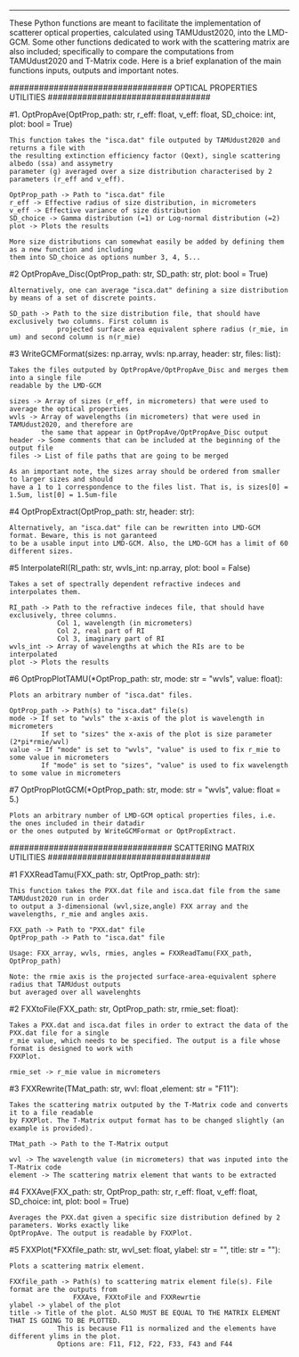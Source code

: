 --------------------------------------------------------------------------------
These Python functions are meant to facilitate the implementation of scatterer
optical properties, calculated using TAMUdust2020, into the LMD-GCM. Some other
functions dedicated to work with the scattering matrix are also included; specifically
to compare the computations from TAMUdust2020 and T-Matrix code. Here is a
brief explanation of the main functions inputs, outputs and important notes.

################################# OPTICAL PROPERTIES UTILITIES #################################

#1. OptPropAve(OptProp_path: str, r_eff: float, v_eff: float, SD_choice: int, plot: bool = True)

    This function takes the "isca.dat" file outputed by TAMUdust2020 and returns a file with
    the resulting extinction efficiency factor (Qext), single scattering albedo (ssa) and assymetry
    parameter (g) averaged over a size distribution characterised by 2 parameters (r_eff and v_eff).
    
    OptProp_path -> Path to "isca.dat" file
    r_eff -> Effective radius of size distribution, in micrometers
    v_eff -> Effective variance of size distribution
    SD_choice -> Gamma distribution (=1) or Log-normal distribution (=2)
    plot -> Plots the results

    More size distributions can somewhat easily be added by defining them as a new function and including
    them into SD_choice as options number 3, 4, 5...

#2 OptPropAve_Disc(OptProp_path: str, SD_path: str, plot: bool = True)

    Alternatively, one can average "isca.dat" defining a size distribution by means of a set of discrete points.

    SD_path -> Path to the size distribution file, that should have exclusively two columns. First column is
                projected surface area equivalent sphere radius (r_mie, in um) and second column is n(r_mie)

#3 WriteGCMFormat(sizes: np.array, wvls: np.array, header: str, files: list):

    Takes the files outputed by OptPropAve/OptPropAve_Disc and merges them into a single file
    readable by the LMD-GCM

    sizes -> Array of sizes (r_eff, in micrometers) that were used to average the optical properties
    wvls -> Array of wavelengths (in micrometers) that were used in TAMUdust2020, and therefore are
            the same that appear in OptPropAve/OptPropAve_Disc output
    header -> Some comments that can be included at the beginning of the output file
    files -> List of file paths that are going to be merged

    As an important note, the sizes array should be ordered from smaller to larger sizes and should
    have a 1 to 1 correspondence to the files list. That is, is sizes[0] = 1.5um, list[0] = 1.5um-file

#4 OptPropExtract(OptProp_path: str, header: str):

    Alternatively, an "isca.dat" file can be rewritten into LMD-GCM format. Beware, this is not garanteed
    to be a usable input into LMD-GCM. Also, the LMD-GCM has a limit of 60 different sizes.

#5 InterpolateRI(RI_path: str, wvls_int: np.array, plot: bool = False)

    Takes a set of spectrally dependent refractive indeces and interpolates them.

    RI_path -> Path to the refractive indeces file, that should have exclusively, three columns.
                Col 1, wavelength (in micrometers)
                Col 2, real part of RI
                Col 3, imaginary part of RI
    wvls_int -> Array of wavelengths at which the RIs are to be interpolated
    plot -> Plots the results

#6 OptPropPlotTAMU(*OptProp_path: str, mode: str = "wvls", value: float):

    Plots an arbitrary number of "isca.dat" files.

    OptProp_path -> Path(s) to "isca.dat" file(s)
    mode -> If set to "wvls" the x-axis of the plot is wavelength in micrometers
            If set to "sizes" the x-axis of the plot is size parameter (2*pi*rmie/wvl)
    value -> If "mode" is set to "wvls", "value" is used to fix r_mie to some value in micrometers
            If "mode" is set to "sizes", "value" is used to fix wavelength to some value in micrometers

#7 OptPropPlotGCM(*OptProp_path: str, mode: str = "wvls", value: float = 5.)

    Plots an arbitrary number of LMD-GCM optical properties files, i.e. the ones included in their datadir
    or the ones outputed by WriteGCMFormat or OptPropExtract.
    
################################# SCATTERING MATRIX UTILITIES #################################

#1 FXXReadTamu(FXX_path: str, OptProp_path: str):
    
    This function takes the PXX.dat file and isca.dat file from the same TAMUdust2020 run in order
    to output a 3-dimensional (wvl,size,angle) FXX array and the wavelengths, r_mie and angles axis.

    FXX_path -> Path to "PXX.dat" file
    OptProp_path -> Path to "isca.dat" file

    Usage: FXX_array, wvls, rmies, angles = FXXReadTamu(FXX_path, OptProp_path)

    Note: the rmie axis is the projected surface-area-equivalent sphere radius that TAMUdust outputs
    but averaged over all wavelenghts

#2 FXXtoFile(FXX_path: str, OptProp_path: str, rmie_set: float):

    Takes a PXX.dat and isca.dat files in order to extract the data of the PXX.dat file for a single
    r_mie value, which needs to be specified. The output is a file whose format is designed to work with
    FXXPlot.

    rmie_set -> r_mie value in micrometers

#3 FXXRewrite(TMat_path: str, wvl: float ,element: str = "F11"):

    Takes the scattering matrix outputed by the T-Matrix code and converts it to a file readable
    by FXXPlot. The T-Matrix output format has to be changed slightly (an example is provided).

    TMat_path -> Path to the T-Matrix output

    wvl -> The wavelength value (in micrometers) that was inputed into the T-Matrix code
    element -> The scattering matrix element that wants to be extracted

#4 FXXAve(FXX_path: str, OptProp_path: str, r_eff: float, v_eff: float, SD_choice: int, plot: bool = True)

    Averages the PXX.dat given a specific size distribution defined by 2 parameters. Works exactly like
    OptPropAve. The output is readable by FXXPlot.

#5 FXXPlot(*FXXfile_path: str, wvl_set: float, ylabel: str = "", title: str = ""):

    Plots a scattering matrix element.

    FXXfile_path -> Path(s) to scattering matrix element file(s). File format are the outputs from
                    FXXAve, FXXtoFile and FXXRewrtie
    ylabel -> ylabel of the plot
    title -> Title of the plot. ALSO MUST BE EQUAL TO THE MATRIX ELEMENT THAT IS GOING TO BE PLOTTED.
                This is because F11 is normalized and the elements have different ylims in the plot.
                Options are: F11, F12, F22, F33, F43 and F44
    